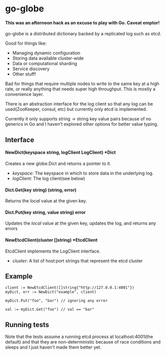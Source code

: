 # go-globe

#### This was an afternoon hack as an excuse to play with Go. Caveat emptor!

go-globe is a distributed dictionary backed by a replicated log such as etcd.

Good for things like:
* Managing dynamic configuration
* Storing data available cluster-wide
* Data or computational sharding
* Service discovery
* Other stuff!

Bad for things that require multiple nodes to write to the same key at a high rate,
or really anything that needs super high throughput. This is mostly a convenience layer.

There is an abstraction interface for the log client so that any log can be used(ZooKeeper, consul, etc)
but currently only etcd is implemented.

Currently it only supports string -> string key value pairs because of no generics
in Go and I haven't explored other options for better value typing.

## Interface
#### NewDict(keyspace string, logClient LogClient) *Dict
Creates a new globe.Dict and returns a pointer to it.
* *keyspace*: The keyspace in which to store data in the underlying log.
* *logClient*: The log client(see below)

#### Dict.Get(key string) (string, error)
Returns the *local* value at the given key.

#### Dict.Put(key string, value string) error
Updates the *local* value at the given key, updates the log, and returns any errors

#### NewEtcdClient(cluster []string) *EtcdClient
EtcdClient implements the LogClient interface.
* *cluster*: A list of host:port strings that represent the etcd cluster

## Example
```
client := NewEtcdClient([]string{"http://127.0.0.1:4001"})
myDict, err := NewDict("example", client)

myDict.Put("foo", "bar") // ignoring any error

val := myDict.Get("foo") // val == "bar"
```

## Running tests
Note that the tests assume a running etcd process at localhost:4001(the default)
and that they are non-deterministic because of race conditions and sleeps and I just
haven't made them better yet.